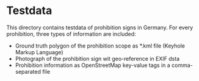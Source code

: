 Testdata
======

This directory contains testdata of prohibition signs in Germany. For every prohibition, three types of information are included:

* Ground truth polygon of the prohibition scope as *.kml file (Keyhole Markup Language)
* Photograph of the prohibition sign wit geo-reference in EXIF dsta
* Prohibition information as OpenStreetMap key-value tags in a comma-separated file
